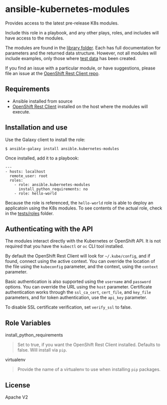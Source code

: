 # ansible-kubernetes-modules

Provides access to the latest pre-release K8s modules. 

Include this role in a playbook, and any other plays, roles, and includes will have access to the modules.

The modules are found in the [library folder](./library). Each has full documentation for parameters and the returned data structure. However, not all modules will include examples, only those where [test data](https://github.com/openshift/openshift-restclient-python/tree/master/openshift/ansiblegen/examples) has been created.

If you find an issue with a particular module, or have suggestions, please file an issue at the [OpenShift Rest Client repo](https://github.com/openshift/openshift-restclient-python/issues).

Requirements
------------

- Ansible installed from source
- [OpenShift Rest Client](https://github.com/openshift/openshift-restclient-python) installed on the host where the modules will execute.

Installation and use
--------------------

Use the Galaxy client to install the role:

```
$ ansible-galaxy install ansible.kubernetes-modules
```

Once installed, add it to a playbook:

```
---
- hosts: localhost
  remote_user: root
  roles:
    - role: ansible.kubernetes-modules
      install_python_requirements: no
    - role: hello-world
```

Because the role is referenced, the `hello-world` role is able to deploy an applicatoin using the K8s modules. To see contents of the actual role, check in the [tests/roles](./tests/roles) folder.

Authenticating with the API
---------------------------
The modules interact directly with the Kubernetes or OpenShift API. It is not required that you have the `kubectl` or `oc` CLI tool installed. 

By default the OpenShift Rest Client will look for `~/.kube/config`, and if found, connect using the active context. You can override the location of the file using the `kubeconfig` parameter, and the context, using the `context` parameter.

Basic authentication is also supported using the `username` and `password` options. You can override the URL using the `host` parameter. Certificate authentication works through the `ssl_ca_cert`, `cert_file`, and `key_file` parameters, and for token authentication, use the `api_key` parameter.

To disable SSL certificate verification, set `verify_ssl` to false.


Role Variables
--------------

install_python_requirements
> Set to true, if you want the OpenShift Rest Client installed. Defaults to false. Will install via `pip`.

virtualenv
> Provide the name of a virtualenv to use when installing `pip` packages.

License
-------

Apache V2

